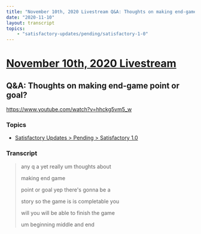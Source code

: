```yaml
---
title: "November 10th, 2020 Livestream Q&A: Thoughts on making end-game point or goal?"
date: "2020-11-10"
layout: transcript
topics:
    - "satisfactory-updates/pending/satisfactory-1-0"
---
```

# [November 10th, 2020 Livestream](../2020-11-10.md)
## Q&A: Thoughts on making end-game point or goal?
https://www.youtube.com/watch?v=hhckg5vm5_w

### Topics
* [Satisfactory Updates > Pending > Satisfactory 1.0](../topics/satisfactory-updates/pending/satisfactory-1-0.md)

### Transcript

> any q a yet really um thoughts about
> 
> making end game
> 
> point or goal yep there's gonna be a
> 
> story so the game is is completable you
> 
> will you will be able to finish the game
> 
> um beginning middle and end
> 
